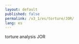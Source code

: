 ```yaml
---
layout: default
published: false
permalink: /v3_1/es/torture/JOR/
lang: es
---
```


torture analysis JOR
